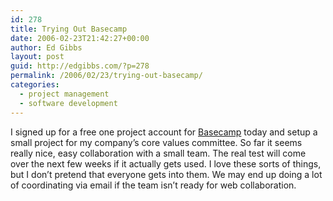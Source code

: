 ```yaml
---
id: 278
title: Trying Out Basecamp
date: 2006-02-23T21:42:27+00:00
author: Ed Gibbs
layout: post
guid: http://edgibbs.com/?p=278
permalink: /2006/02/23/trying-out-basecamp/
categories:
  - project management
  - software development
---
```

I signed up for a free one project account for [Basecamp](http://www.basecamphq.com/) today and setup a small project for my company&#8217;s core values committee. So far it seems really nice, easy collaboration with a small team. The real test will come over the next few weeks if it actually gets used. I love these sorts of things, but I don&#8217;t pretend that everyone gets into them. We may end up doing a lot of coordinating via email if the team isn&#8217;t ready for web collaboration.